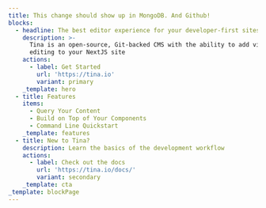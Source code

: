 ```yaml
---
title: This change should show up in MongoDB. And Github!
blocks:
  - headline: The best editor experience for your developer-first sites
    description: >-
      Tina is an open-source, Git-backed CMS with the ability to add visual
      editing to your NextJS site
    actions:
      - label: Get Started
        url: 'https://tina.io'
        variant: primary
    _template: hero
  - title: Features
    items:
      - Query Your Content
      - Build on Top of Your Components
      - Command Line Quickstart
    _template: features
  - title: New to Tina?
    description: Learn the basics of the development workflow
    actions:
      - label: Check out the docs
        url: 'https://tina.io/docs/'
        variant: secondary
    _template: cta
_template: blockPage
---
```





